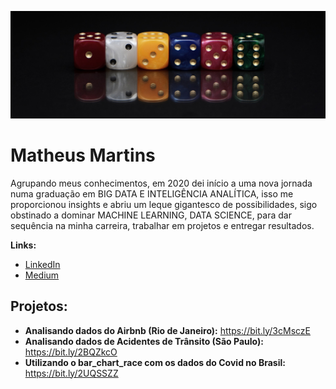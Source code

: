 
<p align="center">
  <img src="banner1.jpg" >
</p>

# Matheus Martins
Agrupando meus conhecimentos, em 2020 dei início a uma nova jornada numa graduação em BIG DATA E INTELIGÊNCIA ANALÍTICA, isso me proporcionou insights e abriu um leque gigantesco de possibilidades, sigo obstinado a dominar MACHINE LEARNING, DATA SCIENCE, para dar sequência na minha carreira, trabalhar em projetos e entregar resultados.

**Links:**
* [LinkedIn](www.linkedin.com/in/matheusfsm)
* [Medium](https://medium.com/@matheusfsm.mm)


## Projetos:

* **Analisando dados do Airbnb (Rio de Janeiro):** https://bit.ly/3cMsczE
* **Analisando dados de Acidentes de Trânsito (São Paulo):** https://bit.ly/2BQZkcO
* **Utilizando o bar_chart_race com os dados do Covid no Brasil:** https://bit.ly/2UQSSZZ
